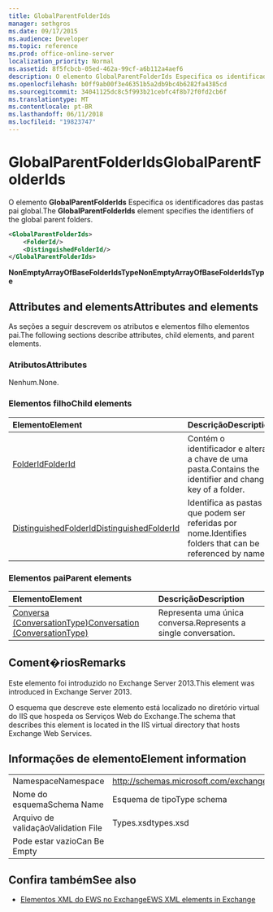 ```yaml
---
title: GlobalParentFolderIds
manager: sethgros
ms.date: 09/17/2015
ms.audience: Developer
ms.topic: reference
ms.prod: office-online-server
localization_priority: Normal
ms.assetid: 8f5fcbcb-05ed-462a-99cf-a6b112a4aef6
description: O elemento GlobalParentFolderIds Especifica os identificadores das pastas pai global.
ms.openlocfilehash: b0ff9ab00f3e46351b5a2db9bc4b6282fa4385cd
ms.sourcegitcommit: 34041125dc8c5f993b21cebfc4f8b72f0fd2cb6f
ms.translationtype: MT
ms.contentlocale: pt-BR
ms.lasthandoff: 06/11/2018
ms.locfileid: "19823747"
---
```

# <a name="globalparentfolderids"></a><span data-ttu-id="31707-103">GlobalParentFolderIds</span><span class="sxs-lookup"><span data-stu-id="31707-103">GlobalParentFolderIds</span></span>

<span data-ttu-id="31707-104">O elemento **GlobalParentFolderIds** Especifica os identificadores das pastas pai global.</span><span class="sxs-lookup"><span data-stu-id="31707-104">The **GlobalParentFolderIds** element specifies the identifiers of the global parent folders.</span></span> 
  
```XML
<GlobalParentFolderIds>
    <FolderId/>
    <DistinguishedFolderId/>
</GlobalParentFolderIds>
```

 <span data-ttu-id="31707-105">**NonEmptyArrayOfBaseFolderIdsType**</span><span class="sxs-lookup"><span data-stu-id="31707-105">**NonEmptyArrayOfBaseFolderIdsType**</span></span>
## <a name="attributes-and-elements"></a><span data-ttu-id="31707-106">Attributes and elements</span><span class="sxs-lookup"><span data-stu-id="31707-106">Attributes and elements</span></span>

<span data-ttu-id="31707-107">As seções a seguir descrevem os atributos e elementos filho elementos pai.</span><span class="sxs-lookup"><span data-stu-id="31707-107">The following sections describe attributes, child elements, and parent elements.</span></span>
  
### <a name="attributes"></a><span data-ttu-id="31707-108">Atributos</span><span class="sxs-lookup"><span data-stu-id="31707-108">Attributes</span></span>

<span data-ttu-id="31707-109">Nenhum.</span><span class="sxs-lookup"><span data-stu-id="31707-109">None.</span></span>
  
### <a name="child-elements"></a><span data-ttu-id="31707-110">Elementos filho</span><span class="sxs-lookup"><span data-stu-id="31707-110">Child elements</span></span>

|<span data-ttu-id="31707-111">**Elemento**</span><span class="sxs-lookup"><span data-stu-id="31707-111">**Element**</span></span>|<span data-ttu-id="31707-112">**Descrição**</span><span class="sxs-lookup"><span data-stu-id="31707-112">**Description**</span></span>|
|:-----|:-----|
|[<span data-ttu-id="31707-113">FolderId</span><span class="sxs-lookup"><span data-stu-id="31707-113">FolderId</span></span>](folderid.md) <br/> |<span data-ttu-id="31707-114">Contém o identificador e alterar a chave de uma pasta.</span><span class="sxs-lookup"><span data-stu-id="31707-114">Contains the identifier and change key of a folder.</span></span>  <br/> |
|[<span data-ttu-id="31707-115">DistinguishedFolderId</span><span class="sxs-lookup"><span data-stu-id="31707-115">DistinguishedFolderId</span></span>](distinguishedfolderid.md) <br/> |<span data-ttu-id="31707-116">Identifica as pastas que podem ser referidas por nome.</span><span class="sxs-lookup"><span data-stu-id="31707-116">Identifies folders that can be referenced by name.</span></span>  <br/> |
   
### <a name="parent-elements"></a><span data-ttu-id="31707-117">Elementos pai</span><span class="sxs-lookup"><span data-stu-id="31707-117">Parent elements</span></span>

|<span data-ttu-id="31707-118">**Elemento**</span><span class="sxs-lookup"><span data-stu-id="31707-118">**Element**</span></span>|<span data-ttu-id="31707-119">**Descrição**</span><span class="sxs-lookup"><span data-stu-id="31707-119">**Description**</span></span>|
|:-----|:-----|
|[<span data-ttu-id="31707-120">Conversa (ConversationType)</span><span class="sxs-lookup"><span data-stu-id="31707-120">Conversation (ConversationType)</span></span>](conversation-conversationtype.md) <br/> |<span data-ttu-id="31707-121">Representa uma única conversa.</span><span class="sxs-lookup"><span data-stu-id="31707-121">Represents a single conversation.</span></span>  <br/> |
   
## <a name="remarks"></a><span data-ttu-id="31707-122">Coment�rios</span><span class="sxs-lookup"><span data-stu-id="31707-122">Remarks</span></span>

<span data-ttu-id="31707-123">Este elemento foi introduzido no Exchange Server 2013.</span><span class="sxs-lookup"><span data-stu-id="31707-123">This element was introduced in Exchange Server 2013.</span></span>
  
<span data-ttu-id="31707-124">O esquema que descreve este elemento está localizado no diretório virtual do IIS que hospeda os Serviços Web do Exchange.</span><span class="sxs-lookup"><span data-stu-id="31707-124">The schema that describes this element is located in the IIS virtual directory that hosts Exchange Web Services.</span></span>
  
## <a name="element-information"></a><span data-ttu-id="31707-125">Informações de elemento</span><span class="sxs-lookup"><span data-stu-id="31707-125">Element information</span></span>

|||
|:-----|:-----|
|<span data-ttu-id="31707-126">Namespace</span><span class="sxs-lookup"><span data-stu-id="31707-126">Namespace</span></span>  <br/> |http://schemas.microsoft.com/exchange/services/2006/types  <br/> |
|<span data-ttu-id="31707-127">Nome do esquema</span><span class="sxs-lookup"><span data-stu-id="31707-127">Schema Name</span></span>  <br/> |<span data-ttu-id="31707-128">Esquema de tipo</span><span class="sxs-lookup"><span data-stu-id="31707-128">Type schema</span></span>  <br/> |
|<span data-ttu-id="31707-129">Arquivo de validação</span><span class="sxs-lookup"><span data-stu-id="31707-129">Validation File</span></span>  <br/> |<span data-ttu-id="31707-130">Types.xsd</span><span class="sxs-lookup"><span data-stu-id="31707-130">types.xsd</span></span>  <br/> |
|<span data-ttu-id="31707-131">Pode estar vazio</span><span class="sxs-lookup"><span data-stu-id="31707-131">Can Be Empty</span></span>  <br/> ||
   
## <a name="see-also"></a><span data-ttu-id="31707-132">Confira também</span><span class="sxs-lookup"><span data-stu-id="31707-132">See also</span></span>



- [<span data-ttu-id="31707-133">Elementos XML do EWS no Exchange</span><span class="sxs-lookup"><span data-stu-id="31707-133">EWS XML elements in Exchange</span></span>](ews-xml-elements-in-exchange.md)

